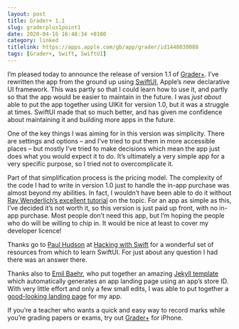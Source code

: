 ```yaml
---
layout: post
title: Grader+ 1.1
slug: graderplus1point1
date: 2020-04-16 16:48:34 +0100
category: linked
titlelink: https://apps.apple.com/gb/app/grader/id1448038088
tags: [Grader+, Swift, SwiftUI]
---
```


I’m pleased today to announce the release of version 1.1 of [Grader+](https://apps.apple.com/gb/app/grader/id1448038088). I’ve rewritten the app from the ground up using [SwiftUI](https://developer.apple.com/xcode/swiftui/), Apple’s new declarative UI framework. This was partly so that I could learn how to use it, and partly so that the app would be easier to maintain in the future. I was _just about_ able to put the app together using UIKit for version 1.0, but it was a struggle at times. SwiftUI made that so much better, and has given me confidence about maintaining it and building more apps in the future. 

One of the key things I was aiming for in this version was simplicity. There are settings and options – and I’ve tried to put them in more accessible places – but mostly I’ve tried to make decisions which mean the app just does what you would expect it to do. It’s ultimately a very simple app for a very specific purpose, so I tried not to overcomplicate it. 

Part of that simplification process is the pricing model. The complexity of the code I had to write in version 1.0 just to handle the in-app purchase was almost beyond my abilities. In fact, I wouldn’t have been able to do it without [Ray Wenderlich’s excellent tutorial](https://www.raywenderlich.com/5456-in-app-purchase-tutorial-getting-started) on the topic. For an app as simple as this, I’ve decided it’s not worth it, so this version is just paid up front, with no in-app purchase. Most people don’t need this app, but I’m hoping the people who do will be willing to chip in. It would be nice at least to cover my developer licence! 

Thanks go to [Paul Hudson](https://twitter.com/twostraws) at [Hacking with Swift](https://www.hackingwithswift.com) for a wonderful set of resources from which to learn SwiftUI. For just about any question I had there was an answer there.

Thanks also to [Emil Baehr](https://emilbaehr.com), who put together an amazing [Jekyll template](https://github.com/emilbaehr/automatic-app-landing-page) which automatically generates an app landing page using an app’s store ID. With very little effort and only a few small edits, I was able to put together a [good-looking landing page](https://davisonreiber.com/graderplus/) for my app. 

If you’re a teacher who wants a quick and easy way to record marks while you’re grading papers or exams, try out [Grader+](https://apps.apple.com/gb/app/grader/id1448038088) for iPhone.